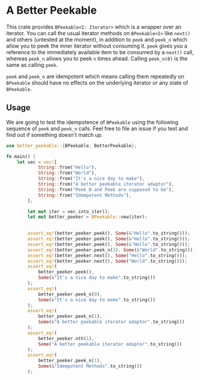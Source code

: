 # A Better Peekable

This crate provides `BPeekable<I: Iterator>` which is a wrapper over an iterator. You can call the usual iterator methods on `BPeekable<I>` like `next()` and others (untested at the moment), in addition to `peek` and `peek_n` which allow you to peek the inner iterator without consuming it. `peek` gives you a reference to the immediately available item to be consumed by a `next()` call, whereas `peek_n` allows you to peek `n` times ahead. Calling `peek_n(0)` is the same as calling `peek`.

`peek` and `peek_n` are idempotent which means calling them repeatedly on `BPeekable` should have no effects on the underlying iterator or any state of `BPeekable`.

## Usage

We are going to test the idempotence of `BPeekable` using the following sequence of `peek` and `peek_n` calls. 
Feel free to file an issue if you test and find out if something doesn't match up.

```rust
use better_peekable::{BPeekable, BetterPeekable};

fn main() {
    let vec = vec![
            String::from("Hello"),
            String::from("World"),
            String::from("It's a nice day to make"),
            String::from("A better peekable iterator adaptor"),
            String::from("Peek_N and Peek are supposed to be"),
            String::from("Idempotent Methods"),
        ];

        let mut iter = vec.into_iter();
        let mut better_peeker = BPeekable::new(iter);

       
        assert_eq!(better_peeker.peek(), Some(&"Hello".to_string()));
        assert_eq!(better_peeker.peek(), Some(&"Hello".to_string()));
        assert_eq!(better_peeker.peek(), Some(&"Hello".to_string()));
        assert_eq!(better_peeker.peek_n(1), Some(&"World".to_string()));
        assert_eq!(better_peeker.next(), Some("Hello".to_string()));
        assert_eq!(better_peeker.next(), Some("World".to_string()));
        assert_eq!(
            better_peeker.peek(),
            Some(&"It's a nice day to make".to_string())
        );
        assert_eq!(
            better_peeker.peek_n(0),
            Some(&"It's a nice day to make".to_string())
        );
        assert_eq!(
            better_peeker.peek_n(1),
            Some(&"A better peekable iterator adaptor".to_string())
        );
        assert_eq!(
            better_peeker.nth(1),
            Some("A better peekable iterator adaptor".to_string())
        );
        assert_eq!(
            better_peeker.peek_n(1),
            Some(&"Idempotent Methods".to_string())
        );
```

